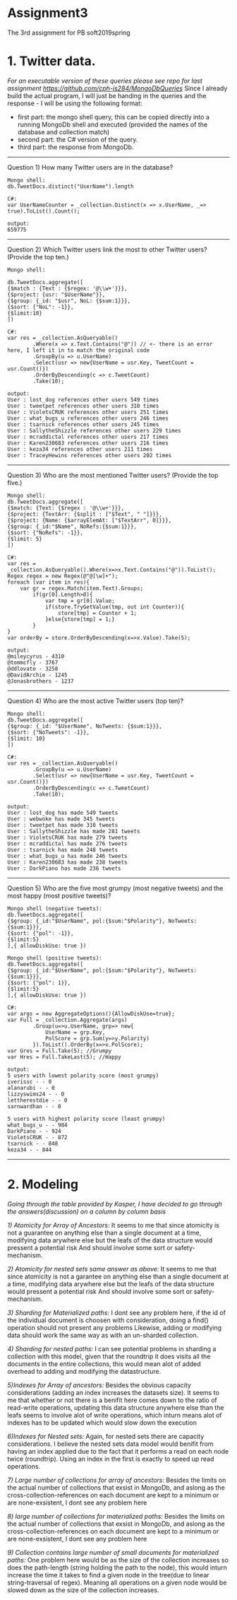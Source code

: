 # Assignment3
The 3rd assignment for PB soft2019spring

# 1. Twitter data.
*For an executable version of these queries please see repo for last assignment https://github.com/cph-js284/MongoDbQueries*
Since I already build the actual program, I will just be handing in the queries and the response - I will be using the following format:
 - first part: the mongo shell query, this can be copied directly into a running MongoDb shell and executed (provided the names of the database and collection match)
 - second part: the C# version of the query.
 - third part: the response from MongoDb.
---------------------------------------------------------------------------------------------------------------
Question 1) How many Twitter users are in the database?

```
Mongo shell:  
db.TweetDocs.distinct("UserName").length

C#: 
var UserNameCounter = _collection.Distinct(x => x.UserName, _=> true).ToList().Count();

output: 
659775
```
----------------------------------------------------------------------------------------------------------------
Question 2) Which Twitter users link the most to other Twitter users? (Provide the top ten.)
```
Mongo shell:

db.TweetDocs.aggregate([
{$match : {Text : {$regex: '@\\w+'}}},
{$project: {usr: "$UserName"}},
{$group: {_id: "$usr", NoL: {$sum:1}}},
{$sort: {"NoL": -1}},
{$limit:10}
])

C#:
var res = _collection.AsQueryable()
        .Where(x => x.Text.Contains("@")) // <- there is an error here, I left it in to match the original code
        .GroupBy(u => u.UserName)
        .Select(usr => new{UserName = usr.Key, TweetCount = usr.Count()})
        .OrderByDescending(c => c.TweetCount)
        .Take(10);

output:
User : lost_dog references other users 549 times
User : tweetpet references other users 310 times
User : VioletsCRUK references other users 251 times
User : what_bugs_u references other users 246 times
User : tsarnick references other users 245 times
User : SallytheShizzle references other users 229 times
User : mcraddictal references other users 217 times
User : Karen230683 references other users 216 times
User : keza34 references other users 211 times
User : TraceyHewins references other users 202 times
```
---------------------------------------------------------------------------------------------------------------------------------
Question 3) Who are the most mentioned Twitter users? (Provide the top five.)
```
Mongo shell:
db.TweetDocs.aggregate([
{$match: {Text: {$regex : '@\\w+'}}},
{$project: {TextArr: {$split : ["$Text", " "]}}},
{$project: {Name: {$arrayElemAt: ["$TextArr", 0]}}},
{$group: {_id:"$Name", NoRefs:{$sum:1}}},
{$sort: {"NoRefs": -1}},
{$limit: 5}
])

C#:
var res = _collection.AsQueryable().Where(x=>x.Text.Contains("@")).ToList();
Regex regex = new Regex(@"@[\w]+");
foreach (var item in res){
    var gr = regex.Match(item.Text).Groups;
        if(gr[0].Length>0){
            var tmp = gr[0].Value;
            if(store.TryGetValue(tmp, out int Counter)){
                store[tmp] = Counter + 1;
            }else{store[tmp] = 1;}
        }
}
var orderBy = store.OrderByDescending(x=>x.Value).Take(5);

output:
@mileycyrus - 4310
@tommcfly - 3767
@ddlovato - 3258
@DavidArchie - 1245
@Jonasbrothers - 1237
```
-------------------------------------------------------------------------------------------------------------------
Question 4) Who are the most active Twitter users (top ten)?
```
Mongo shell:
db.TweetDocs.aggregate([
{$group: {_id: "$UserName", NoTweets: {$sum:1}}},
{$sort: {"NoTweets": -1}},
{$limit: 10}
])

C#:
var res = _collection.AsQueryable()
        .GroupBy(u => u.UserName)
        .Select(usr => new{UserName = usr.Key, TweetCount = usr.Count()})
        .OrderByDescending(c => c.TweetCount)
        .Take(10);
       
output:
User : lost_dog has made 549 tweets
User : webwoke has made 345 tweets
User : tweetpet has made 310 tweets
User : SallytheShizzle has made 281 tweets
User : VioletsCRUK has made 279 tweets
User : mcraddictal has made 276 tweets
User : tsarnick has made 248 tweets
User : what_bugs_u has made 246 tweets
User : Karen230683 has made 238 tweets
User : DarkPiano has made 236 tweets
```
------------------------------------------------------------------------------------------------------------------------
Question 5) Who are the five most grumpy (most negative tweets) and the most happy (most positive tweets)?
```
Mongo shell (negative tweets):
db.TweetDocs.aggregate([
{$group: {_id:"$UserName", pol:{$sum:"$Polarity"}, NoTweets: {$sum:1}}},
{$sort: {"pol": -1}},
{$limit:5}
],{ allowDiskUse: true })

Mongo shell (positive tweets):
db.TweetDocs.aggregate([
{$group: {_id:"$UserName", pol:{$sum:"$Polarity"}, NoTweets: {$sum:1}}},
{$sort: {"pol": 1}},
{$limit:5}
],{ allowDiskUse: true })

C#:
var args = new AggregateOptions(){AllowDiskUse=true};
var Full = _collection.Aggregate(args)
        .Group(u=>u.UserName, grp=> new{
            UserName = grp.Key,
            PolScore = grp.Sum(y=>y.Polarity)
        }).ToList().OrderBy(x=>x.PolScore);
var Gres = Full.Take(5); //Grumpy
var Hres = Full.TakeLast(5); //Happy

output:
5 users with lowest polarity score (most grumpy)
iverissc - - 0
alanarubi - - 0
lizzyswims24 - - 0
lettherestdie - - 0
sarnwardhan - - 0

5 users with highest polarity score (least grumpy)
what_bugs_u - - 984
DarkPiano - - 924
VioletsCRUK - - 872
tsarnick - - 848
keza34 - - 844

```
-------------------------------------------------------------------------------------------------------------------------------
# 2. Modeling

*Going through the table provided by Kasper, I have decided to go through the answers(discussion) on a column by column basis*

*1) Atomicity for Array of Ancestors:*
It seems to me that since atomicity is not a guarantee
on anything else than a single document at a time, modifying data arywhere else but the leafs of the data structure would pressent a potential risk
And should involve some sort or safety-mechanism.

*2) Atomicity for nested sets same answer as above:*
It seems to me that since atomicity is not a garantee
on anything else than a single document at a time, modifying data arywhere else but the leafs of the data structure would pressent a potential risk
And should involve some sort or safety-mechanism.

*3) Sharding for Materialized paths:*
I dont see any problem here, if the id of the individual document is choosen with consideration, doing a find() operation should not present any problems
Likewise, adding or modifying data should work the same way as with an un-sharded collection.

*4) Sharding for nested paths:*
I can see potential problems in sharding a collection with this model, given that the roundtrip it does visits all the documents in the entire collections, 
this would mean alot of added overhead to adding and modifying the datastructure.

*5)Indexes for Array of ancestors:*
Besides the obvious capacity considerations (adding an index increases the datasets size). It seems to me that whether or not there is a benifit here
comes down to the ratio of read-write operations, updating this data structure anywhere else than the leafs seems to involve alot of 
write operations, which inturn means alot of indexes has to be updated which would slow down the execution

*6)Indexes for Nested sets:*
Again, for nested sets there are capacity considerations. I believe the nested sets data model would benifit 
from having an index applied due to the fact that it performs a read on each node twice (roundtrip). Using an index in the first is
exactly to speed up read operations.

*7) Large number of collections for array of ancestors:*
Besides the limits on the actual number of collections that exsist in MongoDb,
and aslong as the cross-collection-references on each document are kept to a minimum or are none-exsistent, I dont see any problem here

*8) large number of collections for materialized paths:*
Besides the limits on the actual number of collections that exsist in MongoDb,
and aslong as the cross-collection-references on each document are kept to a minimum or are none-exsistent, I dont see any problem here

*9) Collection contains large number of small documents for materialized paths:*
One problem here would be as the size of the collection increases so does the path-length (string holding the path to the node), 
this would inturn increase the time it takes to find a given node in the tree(due to linear string-traversal of regex).
 Meaning all operations on a given node would be
slowed down as the size of the collection increases.


